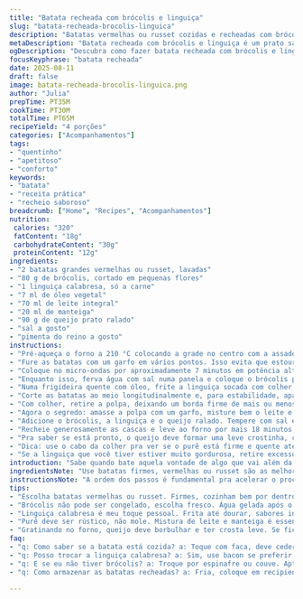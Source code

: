 ```yaml
---
title: "Batata recheada com brócolis e linguiça"
slug: "batata-recheada-brocolis-linguica"
description: "Batatas vermelhas ou russet cozidas e recheadas com brócolis refogado e linguiça italiana. Combinação de texturas entre a maciez interna, que vai do purê temperado com leite e manteiga, e a crocância do topo dourado com queijo derretido. A receita troca meia xícara de queijo minas original por queijo prato ralado, que derrete melhor e ajuda a formar crosta. Troque a linguiça italiana por calabresa suína para um toque defumado e apimentado. O cozimento é uma mistura de micro-ondas para acelerar e forno para gratinar. Fica ótimo para entrada ou acompanhamento e adapta bem a pequenos ajustes conforme o que tem em casa. Sem glúten, sem ovos, sem nozes."
metaDescription: "Batata recheada com brócolis e linguiça é um prato saboroso, crocante por fora e cremoso por dentro, ideal para uma refeição prática e deliciosa."
ogDescription: "Descubra como fazer batata recheada com brócolis e linguiça. Uma combinação perfeita que traz crocância e cremosidade para sua mesa."
focusKeyphrase: "batata recheada"
date: 2025-08-11
draft: false
image: batata-recheada-brocolis-linguica.png
author: "Julia"
prepTime: PT35M
cookTime: PT30M
totalTime: PT65M
recipeYield: "4 porções"
categories: ["Acompanhamentos"]
tags:
- "quentinho"
- "apetitoso"
- "conforto"
keywords:
- "batata"
- "receita prática"
- "recheio saboroso"
breadcrumb: ["Home", "Recipes", "Acompanhamentos"]
nutrition: 
 calories: "320"
 fatContent: "18g"
 carbohydrateContent: "30g"
 proteinContent: "12g"
ingredients:
- "2 batatas grandes vermelhas ou russet, lavadas"
- "80 g de brócolis, cortado em pequenas flores"
- "1 linguiça calabresa, só a carne"
- "7 ml de óleo vegetal"
- "70 ml de leite integral"
- "20 ml de manteiga"
- "90 g de queijo prato ralado"
- "sal a gosto"
- "pimenta do reino a gosto"
instructions:
- "Pré-aqueça o forno a 210 °C colocando a grade no centro com a assadeira já forrada com papel manteiga; facilita na limpeza."
- "Fure as batatas com um garfo em vários pontos. Isso evita que estourem na hora do cozimento e ajuda no cozimento uniforme."
- "Coloque no micro-ondas por aproximadamente 7 minutos em potência alta. Vire na metade do tempo para cozinhar por igual. Tocar com faca, a batata deve ceder fácil mas não desmanchar."
- "Enquanto isso, ferva água com sal numa panela e coloque o brócolis por 3 minutos para cozinhar até ficar vibrante e crocante. Nada de deixar mole, textura é tudo. Tire e coloque numa tigela com água gelada para interromper o cozimento e manter a cor."
- "Numa frigideira quente com óleo, frite a linguiça socada com colher de pau até começo de dourar, cerca de 6 minutos. Importante não deixar queima rápido; fogo médio alto é o segredo. Reserve."
- "Corte as batatas ao meio longitudinalmente e, para estabilidade, apare a base ligeiramente para elas ficarem firmes na assadeira."
- "Com colher, retire a polpa, deixando um borda firme de mais ou menos meio centímetro para não rachar nem quebrar na hora de rechear."
- "Agora o segredo: amasse a polpa com um garfo, misture bem o leite e a manteiga para virar um purê rústico."
- "Adicione o brócolis, a linguiça e o queijo ralado. Tempere com sal e pimenta do reino preta moída na hora, que traz aroma e sabor intensos. Evite sal demais porque a linguiça e queijo já são salgados."
- "Recheie generosamente as cascas e leve ao forno por mais 18 minutos, até que o queijo esteja dourado em cima e borbulhando."
- "Pra saber se está pronto, o queijo deve formar uma leve crostinha, com pontinhos dourados. Se quiser mais crocante, ligue o grill por 2 a 3 minutos, sem desgrudar do forno."
- "Dica: use o cabo da colher pra ver se o purê está firme e quente até o centro, batata muito fria é sinônimo de cozimento insuficiente."
- "Se a linguiça que você tiver estiver muito gordurosa, retire excesso numa toalha de papel antes de colocar no purê, evita que fique oleoso demais."
introduction: "Sabe quando bate aquela vontade de algo que vai além da batata assada tradicional, com toque cremoso, gordura na medida e aroma que invade a cozinha? É nesse ponto que a batata recheada entra, leva brócolis para dar frescor e linguiça calabresa para gerar sabor mais marcante. Desde a primeira vez que fiz, mexi nas quantidades de leite pra não virar sopa nem ficar seco demais. Sempre escolho batatas vermelhas por causa da textura aveludada, que segura bem o recheio e não desmancha fácil no forno. Gratinar o queijo no forno traz som do crocante, aparência dourada e diferença brutal no sabor. Se quiser, faça como eu e experimente substituir a calabresa por bacon picado, vira outra história. Muito mais do que um acompanhamento, vira um prato de verdade para dividir no almoço ou jantar."
ingredientsNote: "Use batatas firmes, vermelhas ou russet são as melhores porque cozinham por dentro sem desmanchar. Brócolis fresco é regra, nada de congelado, para manter a cor vibrante e textura crocante, o choque térmico na água gelada garante isso. Linguiça calabresa é meu toque pessoal para substituir a italiana e dar uma picância natural, mas linguiça fresca de sua preferência funciona. Para o leite, sempre prefiro integral, traz cremosidade de verdade. No lugar do queijo prato, já testei muçarela e até provolone, cada um modifica a crosta do topo e o sabor final. A manteiga dá a untuosidade essencial no purê, não subestime esse passo."
instructionsNote: "A ordem dos passos é fundamental pra acelerar o processo: batatas vão primeiro no micro-ondas pra esquentar rápido, enquanto ferve a água pro brócolis e frita linguiça. Retirar a polpa com cuidado evita buracos ou rachaduras que estragam o visual. Misturar o purê com os líquidos e manteiga dá textura uniforme, deve ser feito antes de incluir os ingredientes sólidos para encaixar sabor e cremosidade. Atenção ao tempo no forno; o queijo gratinado é o sinal mais óbvio que chegou a hora de tirar. Não deixe esfriar demais antes de servir senão endurece. Quem tem pressa pode usar grill na finalização, mas cuidado pra não queimar."
tips:
- "Escolha batatas vermelhas ou russet. Firmes, cozinham bem por dentro, mantendo a forma. Não use as murchas. Lavadas, furadas. Isso evita que estourem no micro-ondas. O ideal é uma textura aveludada. Mas não desmanchando."
- "Brócolis não pode ser congelado, escolha fresco. Água gelada após o cozimento traz cor vibrante. Três minutos na água fervente é tempo certo. Depois choque térmico, textura crocante."
- "Linguiça calabresa é meu toque pessoal. Frita até dourar, sabores intensos. Cuidado com o fogo, médio alto é chave. Se estiver muito gordurosa, seca com papel toalha antes de misturar. Isso evita a oleosidade."
- "Purê deve ser rústico, não mole. Mistura de leite e manteiga é essencial. Verifique a consistência, não deixe empapar. Use colher pra testar se está quente até o centro."
- "Gratinando no forno, queijo deve borbulhar e ter crosta leve. Se ficar bem dourado, desligue. Se preferir mais crocante, ligue o grill por poucos minutos, mas fique de olho."
faq:
- "q: Como saber se a batata está cozida? a: Toque com faca, deve ceder mas não quebrar. Cuidado com o micro-ondas, temperatura uniforme é tudo. Não deixe passar do ponto."
- "q: Posso trocar a linguiça calabresa? a: Sim, use bacon se preferir um sabor mais defumado. Linguiça fresca também funciona. Cada um traz um toque diferente."
- "q: E se eu não tiver brócolis? a: Troque por espinafre ou couve. Aptos ao choque térmico também. Escolha verdura que mantenha a crocância, importa muito no recheio."
- "q: Como armazenar as batatas recheadas? a: Fria, coloque em recipiente fechado. Dura até dois dias. Para aquecer, forno ou micro-ondas funcionam bem. Mas cuidado pra não secar."

---
```

